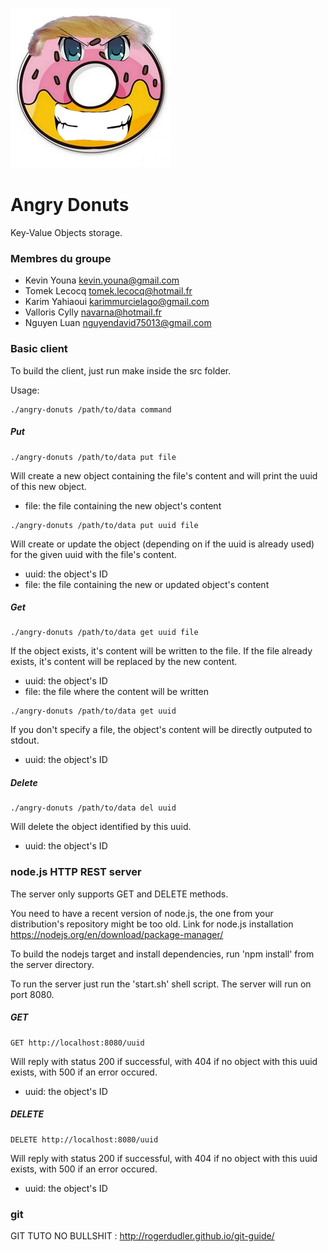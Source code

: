 ![Alt text](angry_donuts_logo_v2_small.jpg?raw=true "Logo")

# Angry Donuts

Key-Value Objects storage.


### Membres du groupe
- Kevin Youna kevin.youna@gmail.com
- Tomek Lecocq tomek.lecocq@hotmail.fr
- Karim Yahiaoui karimmurcielago@gmail.com
- Valloris Cylly navarna@hotmail.fr
- Nguyen Luan nguyendavid75013@gmail.com

### Basic client

To build the client, just run make inside the src folder.

Usage:
```
./angry-donuts /path/to/data command
```

##### Put
```
./angry-donuts /path/to/data put file
```
Will create a new object containing the file's content and will print the uuid of this new object.
* file: the file containing the new object's content

```
./angry-donuts /path/to/data put uuid file
```
Will create or update the object (depending on if the uuid is already used) for the given uuid with the file's content.
* uuid: the object's ID
* file: the file containing the new or updated object's content

##### Get
```
./angry-donuts /path/to/data get uuid file
```
If the object exists, it's content will be written to the file. If the file already exists, it's content will be replaced by the new content.
* uuid: the object's ID
* file: the file where the content will be written

```
./angry-donuts /path/to/data get uuid
```
If you don't specify a file, the object's content will be directly outputed to stdout.
* uuid: the object's ID

##### Delete
```
./angry-donuts /path/to/data del uuid
```
Will delete the object identified by this uuid.
* uuid: the object's ID


### node.js HTTP REST server

The server only supports GET and DELETE methods.

You need to have a recent version of node.js, the one from your distribution's repository might be too old.
Link for node.js installation https://nodejs.org/en/download/package-manager/

To build the nodejs target and install dependencies, run 'npm install' from the server directory.

To run the server just run the 'start.sh' shell script. The server will run on port 8080. 

##### GET
```
GET http://localhost:8080/uuid
```
Will reply with status 200 if successful, with 404 if no object with this uuid exists, with 500 if an error occured.
* uuid: the object's ID

##### DELETE
```
DELETE http://localhost:8080/uuid
```
Will reply with status 200 if successful, with 404 if no object with this uuid exists, with 500 if an error occured.
* uuid: the object's ID


### git

GIT TUTO NO BULLSHIT : http://rogerdudler.github.io/git-guide/ 
